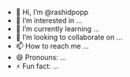 - 👋 Hi, I’m @rashidpopp
- 👀 I’m interested in ...
- 🌱 I’m currently learning ...
- 💞️ I’m looking to collaborate on ...
- 📫 How to reach me ...
- 😄 Pronouns: ...
- ⚡ Fun fact: ...

<!---
rashidpopp/rashidpopp is a ✨ special ✨ repository because its `README.md` (this file) appears on your GitHub profile.
You can click the Preview link to take a look at your changes.
--->
